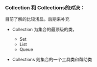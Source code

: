 ### Collection 和 Collections的对决：

目前了解的比较浅显。后期来补充

- Collection 为集合的最顶级的类，
    
    - Set
    - List
    - Queue

- Collections 则集合的一个工具类和帮助类    


